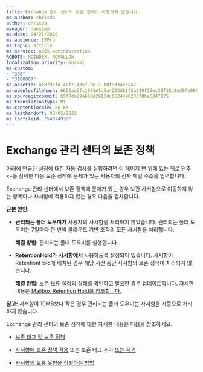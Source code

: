 ```yaml
---
title: Exchange 관리 센터의 보존 정책이 작동하지 않습니다.
ms.author: chrisda
author: chrisda
manager: dansimp
ms.date: 04/21/2020
ms.audience: ITPro
ms.topic: article
ms.service: o365-administration
ROBOTS: NOINDEX, NOFOLLOW
localization_priority: Normal
ms.custom:
- "308"
- "3100007"
ms.assetid: a48fd5fd-4af7-4d5f-b617-b0f9334ccaa7
ms.openlocfilehash: 6652ad5fc1691e1d5a4293d81f3a649f23ec38f18c8ed9fe06665628a901d13e
ms.sourcegitcommit: b5f7da89a650d2915dc652449623c78be6247175
ms.translationtype: MT
ms.contentlocale: ko-KR
ms.lasthandoff: 08/05/2021
ms.locfileid: "54074938"
---
```

# <a name="retention-policies-in-exchange-admin-center"></a>Exchange 관리 센터의 보존 정책

아래에 언급된 설정에 대한 자동 검사를 실행하려면 이 페이지 맨 위에 있는 뒤로 단추<-를 선택한 다음 보존 정책에 문제가 있는 사용자의 전자 메일 주소를 입력합니다.

Exchange 관리 센터에서 보존 정책에 문제가 있는 경우 보관 사서함으로 이동하지 않는 항목이나 사서함에 적용하지 않는 경우 다음을 검사합니다.

**근본 원인:**

- **관리되는 폴더 도우미가** 사용자의 사서함을 처리하지 않았습니다. 관리되는 폴더 도우미는 7일마다 한 번씩 클라우드 기반 조직의 모든 사서함을 처리합니다.

  **해결 방법:** 관리되는 폴더 도우미를 실행합니다.

- **RetentionHold가** **사서함에서** 사용하도록 설정되어 있습니다. 사서함이 RetentionHold에 배치된 경우 해당 시간 동안 사서함의 보존 정책이 처리되지 않습니다.

  **해결 방법:** 보존 보류 설정의 상태를 확인하고 필요한 경우 업데이트합니다. 자세한 내용은 [Mailbox Retention Hold를 참조합니다.](https://docs.microsoft.com/exchange/security-and-compliance/messaging-records-management/mailbox-retention-hold)
 
**참고:** 사서함이 10MB보다 작은 경우 관리되는 폴더 도우미는 사서함을 자동으로 처리하지 않습니다.
 
Exchange 관리 센터의 보존 정책에 대한 자세한 내용은 다음을 참조하세요.

- [보존 태그 및 보존 정책](https://docs.microsoft.com/exchange/security-and-compliance/messaging-records-management/retention-tags-and-policies)

- [사서함에 보존 정책 적용](https://docs.microsoft.com/exchange/security-and-compliance/messaging-records-management/apply-retention-policy) 또는 보존 태그 추가 [또는 제거](https://docs.microsoft.com/exchange/security-and-compliance/messaging-records-management/add-or-remove-retention-tags)

- [사서함의 보류 유형을 식별하는 방법](https://docs.microsoft.com/microsoft-365/compliance/identify-a-hold-on-an-exchange-online-mailbox)
